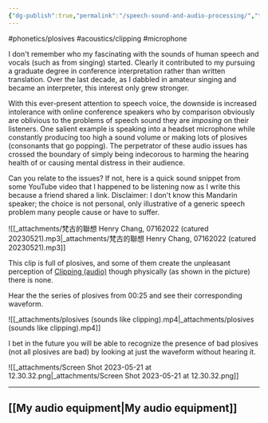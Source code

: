```yaml
---
{"dg-publish":true,"permalink":"/speech-sound-and-audio-processing/","tags":["#phonetics/plosives","#acoustics/clipping","#microphone"],"noteIcon":"2"}
---
```


#phonetics/plosives
#acoustics/clipping
#microphone

I don't remember who my fascinating with the sounds of human speech and vocals (such as from singing) started. Clearly it contributed to my pursuing a graduate degree in conference interpretation rather than written translation. Over the last decade, as I dabbled in amateur singing and became an interpreter, this interest only grew stronger.

With this ever-present attention to speech voice, the downside is increased intolerance with online conference speakers who by comparison obviously are oblivious to the problems of speech sound they are *imposing* on their listeners. One salient example is speaking into a headset microphone while constantly producing too high a sound volume or making lots of plosives (consonants that go popping). The perpetrator of these audio issues has crossed the boundary of simply being indecorous to harming the hearing health of or causing mental distress in their audience.

Can you relate to the issues? If not, here is a quick sound snippet from some YouTube video that I happened to be listening now as I write this because a friend shared a link. Disclaimer: I don't know this Mandarin speaker; the choice is not personal, only illustrative of a generic speech problem many people cause or have to suffer.

![[_attachments/梵古的聯想 Henry Chang, 07162022 (catured 20230521).mp3\|_attachments/梵古的聯想 Henry Chang, 07162022 (catured 20230521).mp3]]

This clip is full of plosives, and some of them create the unpleasant perception of  [Clipping (audio)](https://en.wikipedia.org/wiki/Clipping_(audio)) though physically (as shown in the picture) there is none.

Hear the the series of plosives from 00:25 and see their corresponding waveform. 

![[_attachments/plosives (sounds like clipping).mp4\|_attachments/plosives (sounds like clipping).mp4]]

I bet in the future you will be able to recognize the presence of bad plosives (not all plosives are bad) by looking at just the waveform without hearing it.

![[_attachments/Screen Shot 2023-05-21 at 12.30.32.png\|_attachments/Screen Shot 2023-05-21 at 12.30.32.png]]

---
## [[My audio equipment\|My audio equipment]]